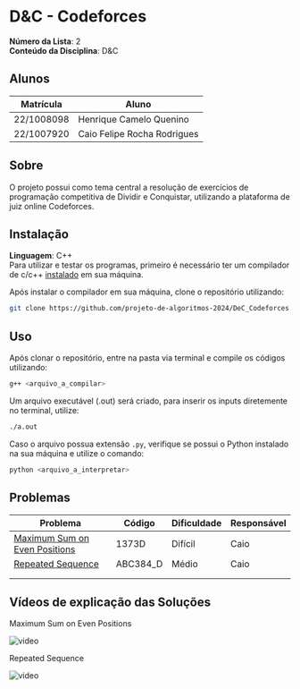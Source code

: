 # D&C - Codeforces

**Número da Lista**: 2<br>
**Conteúdo da Disciplina**: D&C

## Alunos
|Matrícula | Aluno |
| -- | -- |
| 22/1008098  |  Henrique Camelo Quenino |
| 22/1007920  |  Caio Felipe Rocha Rodrigues |

## Sobre 
O projeto possui como tema central a resolução de exercícios de programação competitiva de Dividir e Conquistar, utilizando a plataforma de juiz online Codeforces. 

## Instalação 

**Linguagem**: C++<br>
Para utilizar e testar os programas, primeiro é necessário ter um compilador de c/c++ [instalado](https://www.geeksforgeeks.org/installing-mingw-tools-for-c-c-and-changing-environment-variable/) em sua máquina.

Após instalar o compilador em sua máquina, clone o repositório utilizando:

``` bash
git clone https://github.com/projeto-de-algoritmos-2024/DeC_Codeforces.git
```

## Uso 

Após clonar o repositório, entre na pasta via terminal e compile os códigos utilizando:

``` bash
g++ <arquivo_a_compilar>
```

Um arquivo executável (.out) será criado, para inserir os inputs diretemente no terminal, utilize:

```bash
./a.out
```

Caso o arquivo possua extensão `.py`, verifique se possui o Python instalado na sua máquina e utilize o comando:

```bash
python <arquivo_a_interpretar>
```

## Problemas 
| Problema | Código | Dificuldade | Responsável |
| -- | -- | -- | -- |
| [Maximum Sum on Even Positions](https://codeforces.com/contest/1373/problem/D) | 1373D | Difícil | Caio |
| [Repeated Sequence](https://atcoder.jp/contests/abc384/tasks/abc384_d) | ABC384_D | Médio | Caio |
|  |  |  |  | 
|  |  |  |  |

## Vídeos de explicação das Soluções

Maximum Sum on Even Positions

![video](https://youtu.be/IMB2qNrLq5o)

Repeated Sequence

![video](https://youtu.be/urz5uEppw9k)
